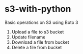 # s3-with-python

Basic operations on S3 using Boto 3

1. Upload a file to s3 bucket
2. Update filename
3. Download a file from bucket
4. Delete a file from bucket
